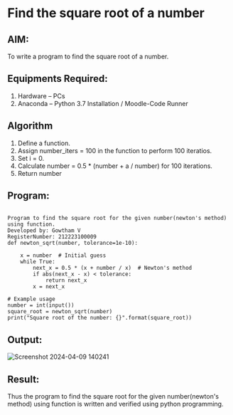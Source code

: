 # Find the square root of a number

## AIM:
To write a program to find the square root of a number.

## Equipments Required:
1. Hardware – PCs
2. Anaconda – Python 3.7 Installation / Moodle-Code Runner

## Algorithm
1. Define a function.
2. Assign number_iters = 100 in the function to perform 100 iteratios.
3. Set i = 0.
4. Calculate  number = 0.5 * (number + a / number) for 100 iterations.
5. Return number

## Program:
```

Program to find the square root for the given number(newton's method) using function.
Developed by: Gowtham V
RegisterNumber: 212223100009 
def newton_sqrt(number, tolerance=1e-10):

    x = number  # Initial guess
    while True:
        next_x = 0.5 * (x + number / x)  # Newton's method
        if abs(next_x - x) < tolerance:
            return next_x
        x = next_x

# Example usage
number = int(input())
square_root = newton_sqrt(number)
print("Square root of the number: {}".format(square_root))

```

## Output:

![Screenshot 2024-04-09 140241](https://github.com/Gowtham-jk/Square-root-of-a-number/assets/149857834/a4f71565-58f2-4c6d-8c04-e7f227075c77)



## Result:
Thus the program to find the square root for the given number(newton's method) using function is written and verified using python programming.

